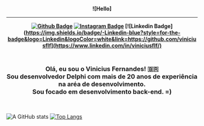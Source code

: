 <h4 align="center">
 
![Hello]

<hr>

[![Github Badge](https://img.shields.io/badge/-Facebook-blue?style=for-the-badge&logo=Facebook&logoColor=white&link=https://github.com/viniciusflf)](https://www.facebook.com/viniciusflf/)
[![Instagram Badge](https://img.shields.io/badge/-instagram-red?style=for-the-badge&logo=instagram&logoColor=white&link=https://github.com/viniciusflf)](https://www.instagram.com/viniciusflf79/)
[![Linkedin Badge](https://img.shields.io/badge/-Linkedin-blue?style=for-the-badge&logo=Linkedin&logoColor=white&link=https://github.com/viniciusflf](https://www.linkedin.com/in/viniciusflf/)
</h4>

<h3 align="center">
 <br>
Olá, eu sou o Vinicius Fernandes! 🇧🇷
<br>
 Sou desenvolvedor Delphi com mais de 20 anos de experiência na aréa de desenvolvimento. <br>
 Sou focado em desenvolvimento back-end. =)
</h3>

<br>

![A GitHub stats](https://github-readme-stats.vercel.app/api?username=viniciusflf&show_icons=true&theme=tokyonight)
[![Top Langs](https://github-readme-stats.vercel.app/api/top-langs/?username=viniciusflf&layout=compact&theme=tokyonight)](https://github.com/viniciusflf)
